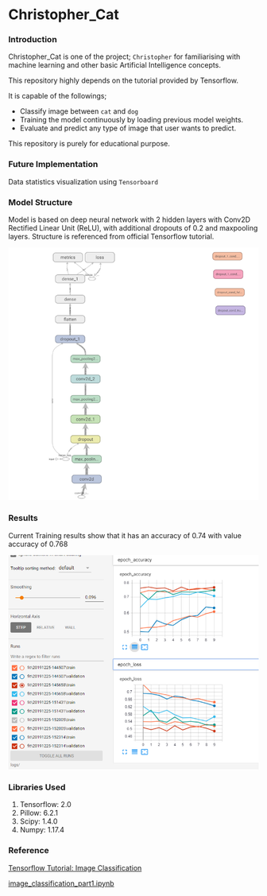 # Christopher_Cat
### Introduction
Christopher_Cat is one of the project; `Christopher` for familiarising with machine learning and other basic Artificial Intelligence concepts.

This repository highly depends on the tutorial provided by Tensorflow.

It is capable of the followings;
* Classify image between `cat` and `dog`
* Training the model continuously by loading previous model weights.
* Evaluate and predict any type of image that user wants to predict.

This repository is purely for educational purpose.

### Future Implementation
Data statistics visualization using `Tensorboard`

### Model Structure
Model is based on deep neural network with 2 hidden layers with Conv2D Rectified Linear Unit (ReLU),
with additional dropouts of 0.2 and maxpooling layers. Structure is referenced from official Tensorflow tutorial.

![Model Structure Graph](/docs/img/model_graph.png?raw=true)

### Results
Current Training results show that it has an accuracy of 0.74 with value accuracy of 0.768

![Accuracy and Loss graph](/docs/img/accuracy_loss_screenshot.png?raw=true)

### Libraries Used
1. Tensorflow: 2.0
1. Pillow: 6.2.1
1. Scipy: 1.4.0
1. Numpy: 1.17.4

### Reference
[Tensorflow Tutorial: Image Classification](https://www.tensorflow.org/tutorials/images/classification)

[image_classification_part1.ipynb](https://colab.research.google.com/github/google/eng-edu/blob/master/ml/pc/exercises/image_classification_part1.ipynb#scrollTo=DgmSjUST4qoS)
